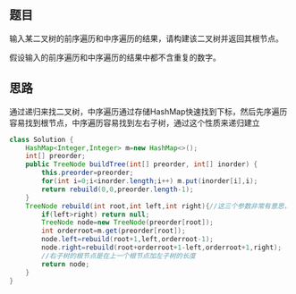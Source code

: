 ## 题目

输入某二叉树的前序遍历和中序遍历的结果，请构建该二叉树并返回其根节点。

假设输入的前序遍历和中序遍历的结果中都不含重复的数字。

## 思路

通过递归来找二叉树，中序遍历通过存储HashMap快速找到下标，然后先序遍历容易找到根节点，中序遍历容易找到左右子树，通过这个性质来递归建立

```java
class Solution {
    HashMap<Integer,Integer> m=new HashMap<>();
    int[] preorder;
    public TreeNode buildTree(int[] preorder, int[] inorder) {
        this.preorder=preorder;
        for(int i=0;i<inorder.length;i++) m.put(inorder[i],i);
        return rebuild(0,0,preorder.length-1);
    }
    TreeNode rebuild(int root,int left,int right){//这三个参数非常有意思，root是根节点在先序遍历中的位置，left是在中序遍历中左子树起点的位置，right是在中序遍历中右子树终点的位置
        if(left>right) return null;
        TreeNode node=new TreeNode(preorder[root]);
        int orderroot=m.get(preorder[root]);
        node.left=rebuild(root+1,left,orderroot-1);
        node.right=rebuild(root+orderroot+1-left,orderroot+1,right);
        //右子树的根节点是在上一个根节点加左子树的长度
        return node;
    }
}
```

